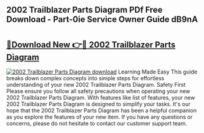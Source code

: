 ## 2002 Trailblazer Parts Diagram PDf Free Download - Part-0ie Service Owner Guide dB9nA

# <h2><a href="http://dfp3grz.blite.top/?on=2002+Trailblazer+Parts+Diagram">🔗Download New 👉🔴 2002 Trailblazer Parts Diagram</a></h2>

[![2002 Trailblazer Parts Diagram download](https://i.imgur.com/lujVjoI.png)](http://dfp3grz.blite.top/?on=2002+Trailblazer+Parts+Diagram)
Learning Made Easy This guide breaks down complex concepts into simple steps for effortless understanding of your new 2002 Trailblazer Parts Diagram. Safety First Please ensure you follow all safety precautions when operating your new 2002 Trailblazer Parts Diagram. With features like list of features, your new 2002 Trailblazer Parts Diagram is designed to simplify your tasks. It's our hope that the 2002 Trailblazer Parts Diagram has been a helpful companion as you explore the features of your new item. If you have any questions or concerns, please do not hesitate to contact our customer support team.
